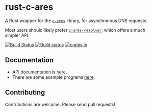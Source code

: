 # rust-c-ares #

A Rust wrapper for the [`c-ares`](http://c-ares.haxx.se/) library, for asynchronous DNS requests.

Most users should likely prefer [`c-ares-resolver`](https://github.com/dimbleby/c-ares-resolver/), which offers a much simpler API.

[![Build Status](https://travis-ci.org/dimbleby/rust-c-ares.svg?branch=master)](https://travis-ci.org/dimbleby/rust-c-ares)
[![Build status](https://ci.appveyor.com/api/projects/status/d5tce0p747b7iud8/branch/master?svg=true)](https://ci.appveyor.com/project/dimbleby/rust-c-ares/branch/master)
[![crates.io](http://meritbadge.herokuapp.com/c-ares)](https://crates.io/crates/c-ares)

## Documentation ##

- API documentation is [here](http://dimbleby.github.io/rust-c-ares).
- There are some example programs [here](https://github.com/dimbleby/rust-c-ares/tree/master/examples).

## Contributing ##

Contributions are welcome.  Please send pull requests!
